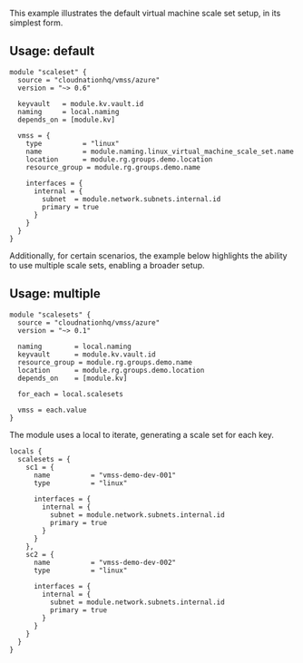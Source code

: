 This example illustrates the default virtual machine scale set setup, in its simplest form.

## Usage: default

```hcl
module "scaleset" {
  source = "cloudnationhq/vmss/azure"
  version = "~> 0.6"

  keyvault   = module.kv.vault.id
  naming     = local.naming
  depends_on = [module.kv]

  vmss = {
    type          = "linux"
    name          = module.naming.linux_virtual_machine_scale_set.name
    location      = module.rg.groups.demo.location
    resource_group = module.rg.groups.demo.name

    interfaces = {
      internal = {
        subnet  = module.network.subnets.internal.id
        primary = true
      }
    }
  }
}
```

Additionally, for certain scenarios, the example below highlights the ability to use multiple scale sets, enabling a broader setup.

## Usage: multiple

```hcl
module "scalesets" {
  source = "cloudnationhq/vmss/azure"
  version = "~> 0.1"

  naming        = local.naming
  keyvault      = module.kv.vault.id
  resource_group = module.rg.groups.demo.name
  location      = module.rg.groups.demo.location
  depends_on    = [module.kv]

  for_each = local.scalesets

  vmss = each.value
}
```

The module uses a local to iterate, generating a scale set for each key.

```hcl
locals {
  scalesets = {
    sc1 = {
      name          = "vmss-demo-dev-001"
      type          = "linux"

      interfaces = {
        internal = {
          subnet = module.network.subnets.internal.id
          primary = true
        }
      }
    },
    sc2 = {
      name          = "vmss-demo-dev-002"
      type          = "linux"

      interfaces = {
        internal = {
          subnet = module.network.subnets.internal.id
          primary = true
        }
      }
    }
  }
}
```
